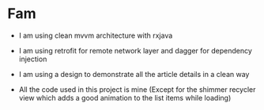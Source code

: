 # Fam

- I am using clean mvvm architecture with rxjava

- I am using retrofit for remote network layer and dagger for dependency injection

- I am using a design to demonstrate all the article details in a clean way

- All the code used in this project is mine (Except for the shimmer recycler view which adds a good animation to the list items while loading)
